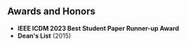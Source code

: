## Awards and Honors
- **IEEE ICDM 2023 Best Student Paper Runner-up Award**
- **Dean's List** (2015)
